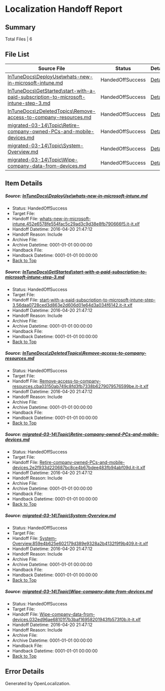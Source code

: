 # <a name='report-top'></a> Localization Handoff Report

## Summary
 Total Files | 6

## File List
 Source File | Status | Details 
 ----------- | ------ | ------- 
 [InTuneDocs\DeployUse\whats-new-in-microsoft-intune.md](https://github.com/Microsoft/IntuneDocs-pr/blob/f71d3209ec911bf72c3aae7a9e38b1d65e7d4613/InTuneDocs/DeployUse/whats-new-in-microsoft-intune.md) | HandedOffSuccess | [Details](#b4baf87a9d986d7864a47afc5ec65b1f43f022ef301)
 [InTuneDocs\GetStarted\start-with-a-paid-subscription-to-microsoft-intune-step-3.md](https://github.com/Microsoft/IntuneDocs-pr/blob/30c66b09bf81bdd8581c453cd8237434d210f9e8/InTuneDocs/GetStarted/start-with-a-paid-subscription-to-microsoft-intune-step-3.md) | HandedOffSuccess | [Details](#2b753523ce68e94939a31fddfceb2b4145bbf241550)
 [InTuneDocs\zDeletedTopics\Remove-access-to-company-resources.md](https://github.com/Microsoft/IntuneDocs-pr/blob/81ac27ee1dc2b4eb4993f51d85bb91f6fbec4d93/InTuneDocs/zDeletedTopics/Remove-access-to-company-resources.md) | HandedOffSuccess | [Details](#ae8ec1dacbec88dc7a4449fd3904a660835229f51522)
 [migrated-03-14\Topic\Retire-company-owned-PCs-and-mobile-devices.md](https://github.com/Microsoft/IntuneDocs-pr/blob/109448161b2c13bc2c5ef6ea43b01b4a84dc0853/migrated-03-14/Topic/Retire-company-owned-PCs-and-mobile-devices.md) | HandedOffSuccess | [Details](#9212bebd09c1c17cf4d48fee0015f24e43fe7ea12202)
 [migrated-03-14\Topic\System-Overview.md](https://github.com/Microsoft/IntuneDocs-pr/blob/109448161b2c13bc2c5ef6ea43b01b4a84dc0853/migrated-03-14/Topic/System-Overview.md) | HandedOffSuccess | [Details](#dda2ade771a0aa3d4d40b8a617ed90dfd9b776782216)
 [migrated-03-14\Topic\Wipe-company-data-from-devices.md](https://github.com/Microsoft/IntuneDocs-pr/blob/109448161b2c13bc2c5ef6ea43b01b4a84dc0853/migrated-03-14/Topic/Wipe-company-data-from-devices.md) | HandedOffSuccess | [Details](#f9d96146e65c7e22aa39e22b00026f0c8615cc1f2243)

## Item Details
##### <a name='b4baf87a9d986d7864a47afc5ec65b1f43f022ef301'></a> Source: [InTuneDocs\DeployUse\whats-new-in-microsoft-intune.md](https://github.com/Microsoft/IntuneDocs-pr/blob/f71d3209ec911bf72c3aae7a9e38b1d65e7d4613/InTuneDocs/DeployUse/whats-new-in-microsoft-intune.md)
* Status: HandedOffSuccess
* Target File: 
* Handoff File: [whats-new-in-microsoft-intune.452e6578fe554fac5c29ad3c9d38e8fb790666f5.it-it.xlf](https://github.com/Microsoft/EM.handoff/blob/f1e8aa6c1e5e25ca15c55ce3c027452359126c46/ol-handoff/Microsoft/IntuneDocs-pr.it-it/master/whats-new-in-microsoft-intune.452e6578fe554fac5c29ad3c9d38e8fb790666f5.it-it.xlf)
* Handoff Datetime: 2016-04-20 21:47:12
* Handoff Reason: Include
* Archive File: 
* Archive Datetime: 0001-01-01 00:00:00
* Handback File: 
* Handback Datetime: 0001-01-01 00:00:00
* [Back to Top](#report-top)

##### <a name='2b753523ce68e94939a31fddfceb2b4145bbf241550'></a> Source: [InTuneDocs\GetStarted\start-with-a-paid-subscription-to-microsoft-intune-step-3.md](https://github.com/Microsoft/IntuneDocs-pr/blob/30c66b09bf81bdd8581c453cd8237434d210f9e8/InTuneDocs/GetStarted/start-with-a-paid-subscription-to-microsoft-intune-step-3.md)
* Status: HandedOffSuccess
* Target File: 
* Handoff File: [start-with-a-paid-subscription-to-microsoft-intune-step-3.56daa0728ced3d863e2d606d01e64d3a034f6142.it-it.xlf](https://github.com/Microsoft/EM.handoff/blob/f1e8aa6c1e5e25ca15c55ce3c027452359126c46/ol-handoff/Microsoft/IntuneDocs-pr.it-it/master/start-with-a-paid-subscription-to-microsoft-intune-step-3.56daa0728ced3d863e2d606d01e64d3a034f6142.it-it.xlf)
* Handoff Datetime: 2016-04-20 21:47:12
* Handoff Reason: Include
* Archive File: 
* Archive Datetime: 0001-01-01 00:00:00
* Handback File: 
* Handback Datetime: 0001-01-01 00:00:00
* [Back to Top](#report-top)

##### <a name='ae8ec1dacbec88dc7a4449fd3904a660835229f51522'></a> Source: [InTuneDocs\zDeletedTopics\Remove-access-to-company-resources.md](https://github.com/Microsoft/IntuneDocs-pr/blob/81ac27ee1dc2b4eb4993f51d85bb91f6fbec4d93/InTuneDocs/zDeletedTopics/Remove-access-to-company-resources.md)
* Status: HandedOffSuccess
* Target File: 
* Handoff File: [Remove-access-to-company-resources.cba03150ab749c8fd3fb7338b6279079576599be.it-it.xlf](https://github.com/Microsoft/EM.handoff/blob/f1e8aa6c1e5e25ca15c55ce3c027452359126c46/ol-handoff/Microsoft/IntuneDocs-pr.it-it/master/Remove-access-to-company-resources.cba03150ab749c8fd3fb7338b6279079576599be.it-it.xlf)
* Handoff Datetime: 2016-04-20 21:47:12
* Handoff Reason: Include
* Archive File: 
* Archive Datetime: 0001-01-01 00:00:00
* Handback File: 
* Handback Datetime: 0001-01-01 00:00:00
* [Back to Top](#report-top)

##### <a name='9212bebd09c1c17cf4d48fee0015f24e43fe7ea12202'></a> Source: [migrated-03-14\Topic\Retire-company-owned-PCs-and-mobile-devices.md](https://github.com/Microsoft/IntuneDocs-pr/blob/109448161b2c13bc2c5ef6ea43b01b4a84dc0853/migrated-03-14/Topic/Retire-company-owned-PCs-and-mobile-devices.md)
* Status: HandedOffSuccess
* Target File: 
* Handoff File: [Retire-company-owned-PCs-and-mobile-devices.2e2f933d220687bc8ce4b67bdee483fb94abf09d.it-it.xlf](https://github.com/Microsoft/EM.handoff/blob/f1e8aa6c1e5e25ca15c55ce3c027452359126c46/ol-handoff/Microsoft/IntuneDocs-pr.it-it/master/Retire-company-owned-PCs-and-mobile-devices.2e2f933d220687bc8ce4b67bdee483fb94abf09d.it-it.xlf)
* Handoff Datetime: 2016-04-20 21:47:12
* Handoff Reason: Include
* Archive File: 
* Archive Datetime: 0001-01-01 00:00:00
* Handback File: 
* Handback Datetime: 0001-01-01 00:00:00
* [Back to Top](#report-top)

##### <a name='dda2ade771a0aa3d4d40b8a617ed90dfd9b776782216'></a> Source: [migrated-03-14\Topic\System-Overview.md](https://github.com/Microsoft/IntuneDocs-pr/blob/109448161b2c13bc2c5ef6ea43b01b4a84dc0853/migrated-03-14/Topic/System-Overview.md)
* Status: HandedOffSuccess
* Target File: 
* Handoff File: [System-Overview.859e4b625e602179d389e9328a2b4132f9f9b409.it-it.xlf](https://github.com/Microsoft/EM.handoff/blob/f1e8aa6c1e5e25ca15c55ce3c027452359126c46/ol-handoff/Microsoft/IntuneDocs-pr.it-it/master/System-Overview.859e4b625e602179d389e9328a2b4132f9f9b409.it-it.xlf)
* Handoff Datetime: 2016-04-20 21:47:12
* Handoff Reason: Include
* Archive File: 
* Archive Datetime: 0001-01-01 00:00:00
* Handback File: 
* Handback Datetime: 0001-01-01 00:00:00
* [Back to Top](#report-top)

##### <a name='f9d96146e65c7e22aa39e22b00026f0c8615cc1f2243'></a> Source: [migrated-03-14\Topic\Wipe-company-data-from-devices.md](https://github.com/Microsoft/IntuneDocs-pr/blob/109448161b2c13bc2c5ef6ea43b01b4a84dc0853/migrated-03-14/Topic/Wipe-company-data-from-devices.md)
* Status: HandedOffSuccess
* Target File: 
* Handoff File: [Wipe-company-data-from-devices.032ed96ae68101f7b3baf16958201943fb573f0b.it-it.xlf](https://github.com/Microsoft/EM.handoff/blob/f1e8aa6c1e5e25ca15c55ce3c027452359126c46/ol-handoff/Microsoft/IntuneDocs-pr.it-it/master/Wipe-company-data-from-devices.032ed96ae68101f7b3baf16958201943fb573f0b.it-it.xlf)
* Handoff Datetime: 2016-04-20 21:47:12
* Handoff Reason: Include
* Archive File: 
* Archive Datetime: 0001-01-01 00:00:00
* Handback File: 
* Handback Datetime: 0001-01-01 00:00:00
* [Back to Top](#report-top)


## Error Details

Generated by OpenLocalization.
